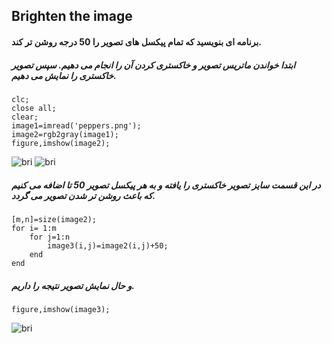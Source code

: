 ## Brighten the image
#### برنامه ای بنویسید که تمام پیکسل های تصویر را 50 درجه روشن تر کند. 
##### ابتدا خواندن ماتریس تصویر  و خاکستری کردن آن را انجام می دهیم. سپس تصویر خاکستری را نمایش می دهیم.
```
clc;
close all;
clear;
image1=imread('peppers.png');
image2=rgb2gray(image1);
figure,imshow(image2);
```
![bri](https://github.com/semnan-university-ai/image-processing-class-002/blob/main/benchmark/peppers.png)
![bri](https://github.com/semnan-university-ai/image-processing-class-002/blob/main/exercises/zeinabfamili/im.exc05/fig1.5.png)
##### در این قسمت سایز تصویر خاکستری را یافته و به هر پیکسل تصویر 50 تا اضافه می کنیم که باعث روشن تر شدن تصویر می گردد.
```
[m,n]=size(image2);
for i= 1:m
    for j=1:n
        image3(i,j)=image2(i,j)+50;
    end
end
```
##### و حال نمایش تصویر نتیجه را داریم.
```
figure,imshow(image3);
```
![bri](https://github.com/semnan-university-ai/image-processing-class-002/blob/main/exercises/zeinabfamili/im.exc05/fig2.5.png)
